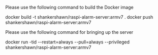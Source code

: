 Please use the following command to build the Docker image

docker build -t shankershawn/raspi-alarm-server:armv7 .
docker push shankershawn/raspi-alarm-server:armv7

Please use the following command for bringing up the server

docker run -tid --restart=always --pull=always --privileged shankershawn/raspi-alarm-server:armv7
